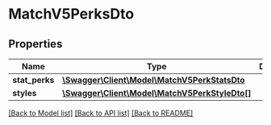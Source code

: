 # MatchV5PerksDto

## Properties
Name | Type | Description | Notes
------------ | ------------- | ------------- | -------------
**stat_perks** | [**\Swagger\Client\Model\MatchV5PerkStatsDto**](MatchV5PerkStatsDto.md) |  | 
**styles** | [**\Swagger\Client\Model\MatchV5PerkStyleDto[]**](MatchV5PerkStyleDto.md) |  | 

[[Back to Model list]](../README.md#documentation-for-models) [[Back to API list]](../README.md#documentation-for-api-endpoints) [[Back to README]](../README.md)


